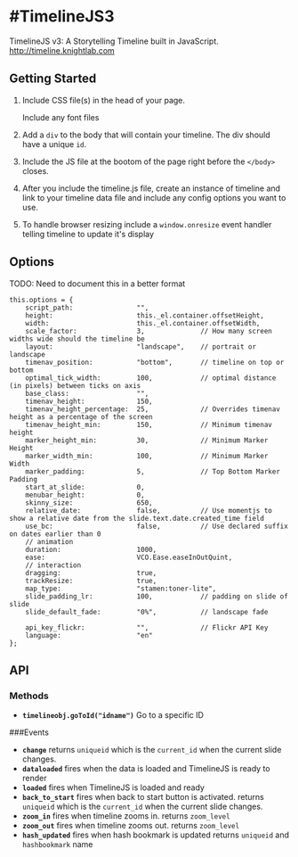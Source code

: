 #TimelineJS3
===========

TimelineJS v3: A Storytelling Timeline built in JavaScript.  http://timeline.knightlab.com

## Getting Started
1.	Include CSS file(s) in the head of your page.
		<link rel="stylesheet" href="css/timeline.css">
	
	Include any font files
		<link rel="stylesheet" href="css/fonts/font.default.css?v1">
2.	Add a `div` to the body that will contain your timeline. The div should have a unique `id`.
3. 	Include the JS file at the bootom of the page right before the `</body>` closes.
		<script src="js/timeline.js"></script>
4.	After you include the timeline.js file, create an instance of timeline and link to your timeline data file and include any config options you want to use.
		<script>
			var timeline = new VCO.Timeline('id_of_your_timeline_div', 'your_data_file.json', options);
		</script>
5.	To handle browser resizing include a `window.onresize` event handler telling timeline to update it's display
		<script>
			var timeline = new VCO.Timeline('id_of_your_timeline_div', 'your_data_file.json', options);
			window.onresize = function(event) {
				timeline.updateDisplay();
			}
		</script>
	

## Options
TODO: Need to document this in a better format
	
	this.options = {
		script_path: 				"",
		height: 					this._el.container.offsetHeight,
		width: 						this._el.container.offsetWidth,
		scale_factor: 				3, 				// How many screen widths wide should the timeline be
		layout: 					"landscape", 	// portrait or landscape
		timenav_position: 			"bottom", 		// timeline on top or bottom
		optimal_tick_width: 		100,			// optimal distance (in pixels) between ticks on axis
		base_class: 				"",
		timenav_height: 			150,
		timenav_height_percentage: 	25,				// Overrides timenav height as a percentage of the screen
		timenav_height_min: 		150, 			// Minimum timenav height
		marker_height_min: 			30, 			// Minimum Marker Height
		marker_width_min: 			100, 			// Minimum Marker Width
		marker_padding: 			5,				// Top Bottom Marker Padding
		start_at_slide: 			0,
		menubar_height: 			0,
		skinny_size: 				650,
		relative_date: 				false, 			// Use momentjs to show a relative date from the slide.text.date.created_time field
		use_bc: 					false, 			// Use declared suffix on dates earlier than 0
		// animation
		duration: 					1000,
		ease: 						VCO.Ease.easeInOutQuint,
		// interaction
		dragging: 					true,
		trackResize: 				true,
		map_type: 					"stamen:toner-lite",
		slide_padding_lr: 			100, 			// padding on slide of slide
		slide_default_fade: 		"0%", 			// landscape fade

		api_key_flickr: 			"", 			// Flickr API Key
		language:               	"en"		
	};

## API
### Methods
* **`timelineobj.goToId("idname")`** Go to a specific ID

###Events
* **`change`** returns `uniqueid` which is the `current_id` when the current slide changes.
* **`dataloaded`** fires when the data is loaded and TimelineJS is ready to render
* **`loaded`** fires when TimelineJS is loaded and ready 
* **`back_to_start`** fires when back to start button is activated. returns `uniqueid` which is the `current_id` when the current slide changes.
* **`zoom_in`** fires when timeline zooms in. returns `zoom_level`
* **`zoom_out`** fires when timeline zooms out. returns `zoom_level`
* **`hash_updated`** fires when hash bookmark is updated returns `uniqueid` and `hashbookmark` name
	
